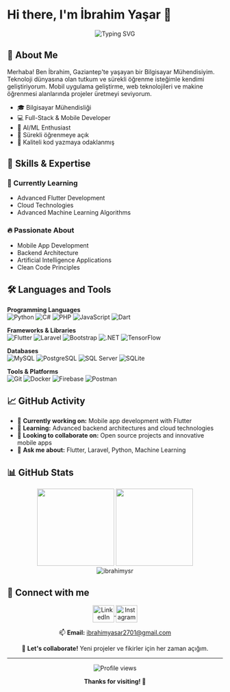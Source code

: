 # Hi there, I'm İbrahim Yaşar 👋

<div align="center">
  <img src="https://readme-typing-svg.herokuapp.com?font=Fira+Code&weight=600&size=24&pause=1000&color=0969DA&center=true&vCenter=true&random=false&width=500&lines=Computer+Engineering+Student;Full-Stack+Developer;Mobile+App+Developer;Machine+Learning+Enthusiast" alt="Typing SVG" />
</div>

## 🚀 About Me

Merhaba! Ben İbrahim, Gaziantep'te yaşayan bir Bilgisayar Mühendisiyim. Teknoloji dünyasına olan tutkum ve sürekli öğrenme isteğimle kendimi geliştiriyorum. Mobil uygulama geliştirme, web teknolojileri ve makine öğrenmesi alanlarında projeler üretmeyi seviyorum.

- 🎓 Bilgisayar Mühendisliği 
- 💻 Full-Stack & Mobile Developer
- 🤖 AI/ML Enthusiast
- 🌱 Sürekli öğrenmeye açık
- 🎯 Kaliteli kod yazmaya odaklanmış

## 💪 Skills & Expertise

### 🎯 Currently Learning
- Advanced Flutter Development
- Cloud Technologies
- Advanced Machine Learning Algorithms

### 🔥 Passionate About
- Mobile App Development
- Backend Architecture
- Artificial Intelligence Applications
- Clean Code Principles

## 🛠️ Languages and Tools

**Programming Languages**  
![Python](https://img.shields.io/badge/-Python-3776AB?logo=python&logoColor=white&style=flat)
![C#](https://img.shields.io/badge/-C%23-239120?logo=c-sharp&logoColor=white&style=flat)
![PHP](https://img.shields.io/badge/-PHP-777BB4?logo=php&logoColor=white&style=flat)
![JavaScript](https://img.shields.io/badge/-JavaScript-F7DF1E?logo=javascript&logoColor=black&style=flat)
![Dart](https://img.shields.io/badge/-Dart-0175C2?logo=dart&logoColor=white&style=flat)

**Frameworks & Libraries**  
![Flutter](https://img.shields.io/badge/-Flutter-02569B?logo=flutter&logoColor=white&style=flat)
![Laravel](https://img.shields.io/badge/-Laravel-FF2D20?logo=laravel&logoColor=white&style=flat)
![Bootstrap](https://img.shields.io/badge/-Bootstrap-563D7C?logo=bootstrap&logoColor=white&style=flat)
![.NET](https://img.shields.io/badge/-.NET-512BD4?logo=dot-net&logoColor=white&style=flat)
![TensorFlow](https://img.shields.io/badge/-TensorFlow-FF6F00?logo=tensorflow&logoColor=white&style=flat)

**Databases**  
![MySQL](https://img.shields.io/badge/-MySQL-4479A1?logo=mysql&logoColor=white&style=flat)
![PostgreSQL](https://img.shields.io/badge/-PostgreSQL-336791?logo=postgresql&logoColor=white&style=flat)
![SQL Server](https://img.shields.io/badge/-SQL%20Server-CC2927?logo=microsoft-sql-server&logoColor=white&style=flat)
![SQLite](https://img.shields.io/badge/-SQLite-003B57?logo=sqlite&logoColor=white&style=flat)

**Tools & Platforms**  
![Git](https://img.shields.io/badge/-Git-F05032?logo=git&logoColor=white&style=flat)
![Docker](https://img.shields.io/badge/-Docker-2496ED?logo=docker&logoColor=white&style=flat)
![Firebase](https://img.shields.io/badge/-Firebase-FFCA28?logo=firebase&logoColor=black&style=flat)
![Postman](https://img.shields.io/badge/-Postman-FF6C37?logo=postman&logoColor=white&style=flat)

## 📈 GitHub Activity

- 🔭 **Currently working on:** Mobile app development with Flutter
- 🌱 **Learning:** Advanced backend architectures and cloud technologies
- 👯 **Looking to collaborate on:** Open source projects and innovative mobile apps
- 💬 **Ask me about:** Flutter, Laravel, Python, Machine Learning

## 📊 GitHub Stats

<div align="center">
  <img height="180em" src="https://github-readme-stats.vercel.app/api?username=ibrahimysr&show_icons=true&theme=tokyonight&include_all_commits=true&count_private=true"/>
  <img height="180em" src="https://github-readme-stats.vercel.app/api/top-langs/?username=ibrahimysr&layout=compact&langs_count=8&theme=tokyonight"/>
</div>

<div align="center">
  <img src="https://github-readme-streak-stats.herokuapp.com/?user=ibrahimysr&theme=tokyonight" alt="ibrahimysr" />
</div>

## 🤝 Connect with me

<p align="center">
<a href="https://linkedin.com/in/ibrahim-yasar-7b985b259/" target="_blank">
  <img align="center" src="https://raw.githubusercontent.com/rahuldkjain/github-profile-readme-generator/master/src/images/icons/Social/linked-in-alt.svg" alt="LinkedIn" height="40" width="50" />
</a>
<a href="https://instagram.com/ibrahimysr.00" target="_blank">
  <img align="center" src="https://raw.githubusercontent.com/rahuldkjain/github-profile-readme-generator/master/src/images/icons/Social/instagram.svg" alt="Instagram" height="40" width="50" />
</a>
</p>

<div align="center">
  
📫 **Email:** ibrahimyasar2701@gmail.com

💬 **Let's collaborate!** Yeni projeler ve fikirler için her zaman açığım.

</div>

---

<div align="center">
  <img src="https://komarev.com/ghpvc/?username=ibrahimysr&label=Profile%20views&color=0e75b6&style=flat" alt="Profile views" />
  
  **Thanks for visiting! 🚀**
</div>
